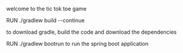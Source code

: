 welcome to the tic tok toe game

RUN
./gradlew build --continue 

to download gradle, build the code and download the dependencies

RUN
./gradlew bootrun 
to run the spring boot application 


 
